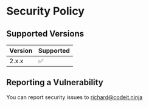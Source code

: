 # Security Policy

## Supported Versions

| Version | Supported          |
| ------- | ------------------ |
| 2.x.x   | :white_check_mark: |

## Reporting a Vulnerability

You can report security issues to richard@codeit.ninja
